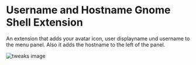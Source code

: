 # Username and Hostname Gnome Shell Extension
An extension that adds your avatar icon, user displayname und username to the menu panel.
Also it adds the hostname to the left of the panel.

![tweaks image](https://raw.githubusercontent.com/it-entwicklung-fg/Username-and-Hostname/screenshot-of-menu.png)